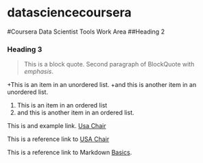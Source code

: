 datasciencecoursera
===================

#Coursera Data Scientist Tools Work Area
##Heading 2
### Heading 3
>This is a block quote.
>Second paragraph of BlockQuote with *emphasis*.

+This is an item in an unordered list.
+and this is another item in an unordered list.

1. This is an item in an ordered list
2. and this is another item in an ordered list.

This is and example link. [Usa Chair](http://www.usa-chair.com)

This is a reference link to [USA Chair]

This is a reference link to Markdown [Basics].

[Basics]: http://daringfireball.net/projects/markdown/basics
[USA Chair]: http://www.usa-chair.com


